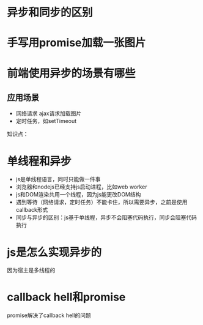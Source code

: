# 异步和同步的区别

# 手写用promise加载一张图片

# 前端使用异步的场景有哪些
## 应用场景
- 网络请求 ajax请求加载图片
- 定时任务，如setTimeout

知识点：
# 单线程和异步
- js是单线程语言，同时只能做一件事 
- 浏览器和nodejs已经支持js启动进程，比如web worker
- js和DOM渲染共用一个线程，因为js能更改DOM结构
- 遇到等待（网络请求，定时任务）不能卡住，所以需要异步，之前是使用callback形式
- 同步与异步的区别：js基于单线程，异步不会阻塞代码执行，同步会阻塞代码执行

# js是怎么实现异步的
因为宿主是多线程的
# callback hell和promise
promise解决了callback hell的问题
